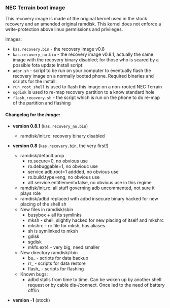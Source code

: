 ### NEC Terrain boot image

This recovery image is made of the original kernel used in the stock recovery and an amended original ramdisk. This kernel does not
enforce a write-protection above linux permissions and privileges.

Images:
* `kas.recovery.bin` - the recovery image v0.8
* `kas.recovery_no.bin` - the recovery image v0.8.1, actually the same image with the recovery binary disabled; for those who is scared by a possible fota update
Install script:
* `adbr.sh` - script to be run on your computer to eventually flash the recovery image on a normally booted phone.
Required binaries and scripts for the install:
* `run_root_shell` is used to flash this image on a non-rooted NEC Terrain
* `sgdisk` is used to re-map recovery partition to a know standard hole
* `flash_recovery.sh` - the script which is run on the phone to do re-map of the partition and flashing

#### Changelog for the *image*:

* **version 0.8.1** (`kas.recovery_no.bin`)
  * ramdisk/init.rc: recovery binary disabled

* **version 0.8** (`kas.recovery.bin`, the very first!)
  * ramdisk/default.prop
    * ro.secure=0, no obvious use
    * ro.debuggable=1, no obviouc use
    * service.adb.root=1 addded, no obvious use
    * ro.build.type=eng, no obvious use
    * att.service.entitlement=false, no obvious use in this regime
  * ramdisk/init.rc: all stuff governing adb uncommented, not sure it plays role
  * ramdisk/adbd replaced with adbd insecure binary hacked for new placing of the shell sh
  * New files in ramdisk/sbin
    * busybox + all its symlinks
    * mksh - shell, slightly hacked for new placing of itself and mkshrc
    * mkshrc - rc file for mksh, has aliases
    * sh is symlinked to mksh
    * gdisk
    * sgdisk
    * mkfs.ext4 - very big, need smaller
  * New directory ramdisk/rbin
    * bu_ - scripts for data backup
    * rr_ - scripts for data restore
    * flash_ - scripts for flashing
  * Known bugs:
    * adbd stalls from time to time. Can be woken up by another shell request or by cable dis-/connect. Once led
    to the need of battery off/in

* **version -1** (stock)
